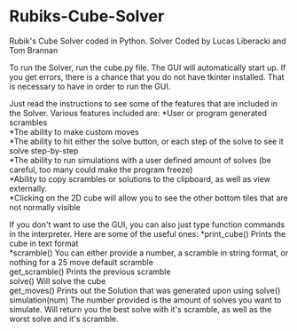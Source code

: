 # Rubiks-Cube-Solver
Rubik's Cube Solver coded in Python.
Solver Coded by Lucas Liberacki and Tom Brannan

To run the Solver, run the cube.py file. The GUI will automatically start up. If you get errors, there is a chance that you do not have tkinter installed. That is necessary to have in order to run the GUI.

Just read the instructions to see some of the features that are included in the Solver.
Various features included are:
*User or program generated scrambles  
*The ability to make custom moves  
*The ability to hit either the solve button, or each step of the solve to see it solve step-by-step  
*The ability to run simulations with a user defined amount of solves (be careful, too many could make the program freeze)  
*Ability to copy scrambles or solutions to the clipboard, as well as view externally.  
*Clicking on the 2D cube will allow you to see the other bottom tiles that are not normally visible  


If you don't want to use the GUI, you can also just type function commands in the interpreter. Here are some of the useful ones:
*print_cube()   Prints the cube in text format  
*scramble()     You can either provide a number, a scramble in string format, or nothing for a 25 move default scramble  
get_scramble()  Prints the previous scramble  
solve()         Will solve the cube  
get_moves()     Prints out the Solution that was generated upon using solve()  
simulation(num) The number provided is the amount of solves you want to simulate. Will return you the best solve with it's scramble, as well as the worst solve and it's scramble.  
